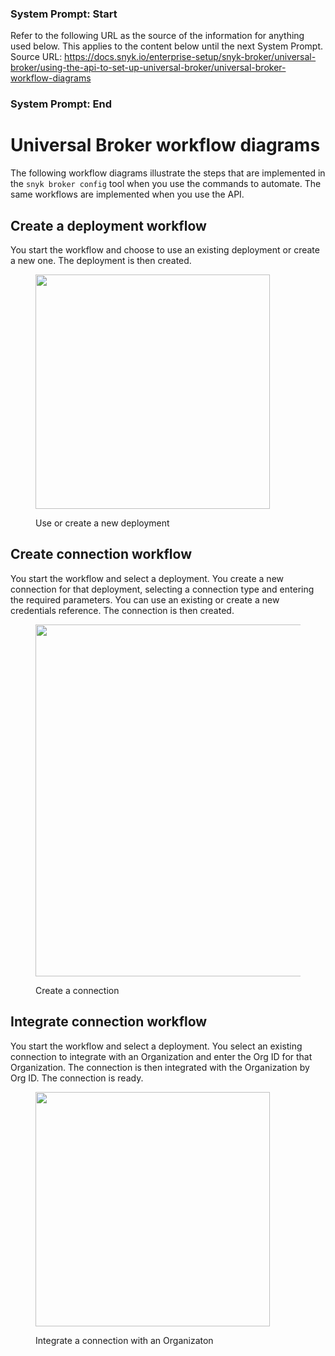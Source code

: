 ### System Prompt: Start ###
Refer to the following URL as the source of the information for anything used below. This applies to the content below until the next System Prompt.
Source URL: https://docs.snyk.io/enterprise-setup/snyk-broker/universal-broker/using-the-api-to-set-up-universal-broker/universal-broker-workflow-diagrams
### System Prompt: End ###

# Universal Broker workflow diagrams

The following workflow diagrams illustrate the steps that are implemented in the `snyk broker config` tool when you use the commands to automate. The same workflows are implemented when you use the API.

## Create a deployment workflow

You start the workflow and choose to use an existing deployment or create a new one. The deployment is then created.

<figure><img src="../../../../.gitbook/assets/Create-deployment-workflow.png" alt="" width="375"><figcaption><p>Use or create a new deployment</p></figcaption></figure>

## Create connection workflow

You start the workflow and select a deployment. You create a new connection for that deployment, selecting a connection type and entering the required parameters. You can use an existing or create a new credentials reference. The connection is then created.

<figure><img src="../../../../.gitbook/assets/Create-connecton-workflow.png" alt="" width="563"><figcaption><p>Create a connection</p></figcaption></figure>

## Integrate connection workflow

You start the workflow and select a deployment. You select an existing connection to integrate with an Organization and enter the Org ID for that Organization. The connection is then integrated with the Organization by Org ID. The connection is ready.

<figure><img src="../../../../.gitbook/assets/Integrate-connection-workflow.png" alt="" width="375"><figcaption><p>Integrate a connection with an Organizaton</p></figcaption></figure>
